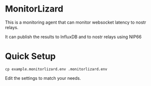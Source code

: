 # MonitorLizard

This is a monitoring agent that can monitor websocket latency to nostr relays.

It can publish the results to InfluxDB and to nostr relays using NIP66

# Quick Setup
```
cp example.monitorlizard.env .monitorlizard.env
```
Edit the settings to match your needs.
